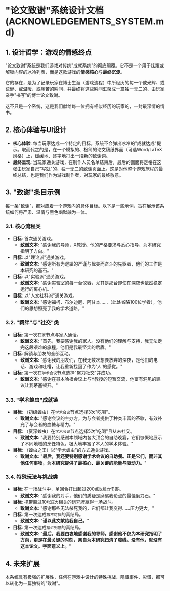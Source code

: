 # "论文致谢"系统设计文档 (ACKNOWLEDGEMENTS_SYSTEM.md)

## 1. 设计哲学：游戏的情感终点

"论文致谢"系统是我们游戏对传统"成就系统"的彻底颠覆。它不是一个用于炫耀或解锁内容的冰冷列表，而是这款游戏的**情感核心**与**最终沉淀**。

它的存在，是为了记录玩家在博士生涯（游戏流程）中所经历的每一个或光辉、或荒诞、或温暖、或痛苦的瞬间，并最终将这些瞬间汇聚成一篇独一无二的、由玩家亲手"书写"的博士论文致谢。

这不只是一个系统，这是我们献给每一位拥有相似经历的玩家的，一封最深情的情书。

## 2. 核心体验与UI设计

- **核心体验**: 每当玩家达成一个特定的目标，系统不会弹出冰冷的"成就达成"提示。取而代之的是，在一个模拟的、极简的论文稿纸界面（可选Word/LaTeX风格）上，缓缓地、逐字地打出一段新的致谢词。
- **最终呈现**: 当玩家通关游戏，在制作人员名单结束后，最后的画面将定格在这张由玩家自己"写就"的、独一无二的致谢页面上。这是对他整个游戏旅程的最终总结，也是我们作为游戏制作者，对玩家的最终敬意。

## 3. "致谢"条目示例

每一条"致谢"，都对应着一个游戏内的具体目标。以下是一些示例，旨在展示该系统如何将严肃、温情与黑色幽默融为一体。

### 3.1. 核心流程类

- **目标**: 首次通关游戏。
    - **致谢文本**: "感谢我的导师，X教授。他的严格要求与悉心指导，为本研究指明了方向。"
- **目标**: 以"理论派"通关游戏。
    - **致谢文本**: "感谢所有为逻辑的严谨与优美而奋斗的先驱者，他们的工作是本研究的基石。"
- **目标**: 以"实验派"通关游戏。
    - **致谢文本**: "感谢实验室的每一台仪器，尤其是那台即使在深夜也依然稳定运行的离心机。"
- **目标**: 以"人文社科派"通关游戏。
    - **致谢文本**: "感谢福柯、布尔迪厄、阿甘本……（此处省略100位学者），他们的思想照亮了我的学术道路。"

### 3.2. "羁绊"与"社交"类

- **目标**: 第一次在`家`节点与家人通话。
    - **致谢文本**: "首先，我要感谢我的家人。没有他们的理解与支持，我无法走完这段艰难的旅程。他们是我最坚实的后盾。"
- **目标**: 解锁与朋友的全部互动。
    - **致谢文本**: "感谢我的朋友们，在我无数次想要放弃的深夜，是他们的电话、游戏和吐槽，让我重新找回了作为'人'的感觉。"
- **目标**: 第一次在`学术会议`节点选择"努力社交"并成功。
    - **致谢文本**: "感谢在哥本哈根会议上与Y教授的短暂交流，他富有洞见的建议让我茅塞顿开。"

### 3.3. "学术蝗虫"成就链

- **目标**: （初级蝗虫）在`学术会议`节点选择3次"吃喝"。
    - **致谢文本**: "感谢会议的主办方，为与会者提供了种类丰富的茶歇，有效补充了与会者的血糖与精力。"
- **目标**: （资深蝗虫）在`学术会议`节点选择5次"吃喝"且从未社交。
    - **致谢文本**: "我要特别感谢本领域内各大顶会的自助晚宴，它们慷慨地展示了不同地域的烹饪特色，极大地丰富了本人的学术体验。"
- **目标**: （蝗虫之王）以"学术蝗虫"的方式通关游戏。
    - **致谢文本**: "**最后，我还要特别感谢学术会议的自助餐。正是它们，而非其他任何事物，为本研究提供了最核心、最关键的能量与驱动力。**"

### 3.4. 特殊玩法与挑战类

- **目标**: 在一场战斗中，单回合打出超过200点`说服力`伤害。
    - **致谢文本**: "感谢我的对手，他们的质疑是磨砺我论点的最佳磨刀石。"
- **目标**: 携带超过10张`压力`相关的诅咒牌赢得一场战斗。
    - **致谢文本**: "感谢那些无法杀死我的，它们都让我变得……压力更大。"
- **目标**: 第一次达成`势不可挡`的真结局。
    - **致谢文本**: "**谨以此文献给我自己。**"
- **目标**: 第一次达成`摆烂到底`的真结局。
    - **致谢文本**: "**最后，我要由衷地感谢我的导师。感谢他不仅为本研究指明了方向，更是在最关键的时刻，亲自为本研究扫清了障碍。没有他，就没有这本论文。字面意义上。**"

## 4. 未来扩展
本系统具有极强的扩展性，任何在游戏中设计的特殊挑战、隐藏事件、彩蛋，都可以转化为一篇独特的"致谢"。 